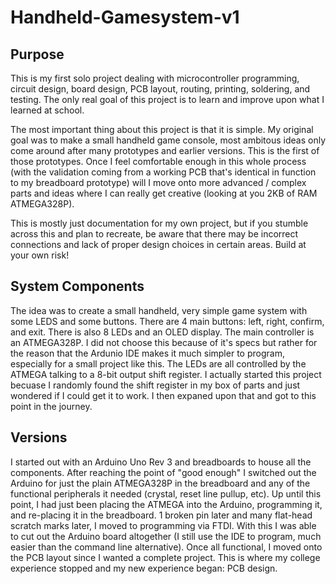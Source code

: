 # Handheld-Gamesystem-v1

## Purpose
This is my first solo project dealing with microcontroller programming, circuit design, board design, PCB layout, routing, printing, soldering, and testing. The only real goal of this project is to learn and improve upon what I learned at school. 

The most important thing about this project is that it is simple. My original goal was to make a small handheld game console, most ambitous ideas only come around after many prototypes and earlier versions. This is the first of those prototypes. Once I feel comfortable enough in this whole process (with the validation coming from a working PCB that's identical in function to my breadboard prototype) will I move onto more advanced / complex parts and ideas where I can really get creative (looking at you 2KB of RAM ATMEGA328P).

This is mostly just documentation for my own project, but if you stumble across this and plan to recreate, be aware that there may be incorrect connections and lack of proper design choices in certain areas. Build at your own risk!


## System Components

The idea was to create a small handheld, very simple game system with some LEDS and some buttons. There are 4 main buttons: left, right, confirm, and exit. There is also 8 LEDs and an OLED display. The main controller is an ATMEGA328P. I did not choose this because of it's specs but rather for the reason that the Ardunio IDE makes it much simpler to program, especially for a small project like this. The LEDs are all controlled by the ATMEGA talking to a 8-bit output shift register. I actually started this project becuase I randomly found the shift register in my box of parts and just wondered if I could get it to work. I then expaned upon that and got to this point in the journey.

## Versions

I started out with an Arduino Uno Rev 3 and breadboards to house all the components. After reaching the point of "good enough" I switched out the Arduino for just the plain ATMEGA328P in the breadboard and any of the functional peripherals it needed (crystal, reset line pullup, etc). Up until this point, I had just been placing the ATMEGA into the Arduino, programming it, and re-placing it in the breadboard. 1 broken pin later and many flat-head scratch marks later, I moved to programming via FTDI. With this I was able to cut out the Arduino board altogether (I still use the IDE to program, much easier than the command line alternative). Once all functional, I moved onto the PCB layout since I wanted a complete project. This is where my college experience stopped and my new experience began: PCB design.
